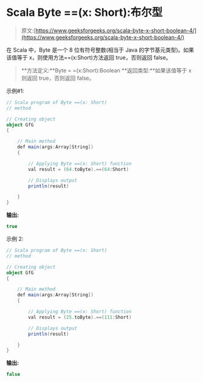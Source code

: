 # Scala Byte ==(x: Short):布尔型

> 原文:[https://www.geeksforgeeks.org/scala-byte-x-short-boolean-4/](https://www.geeksforgeeks.org/scala-byte-x-short-boolean-4/)

在 Scala 中，Byte 是一个 8 位有符号整数(相当于 Java 的字节基元类型)。如果该值等于 x，则使用方法==(x:Short)方法返回 true，否则返回 false。

> **方法定义:**Byte = =(x:Short):Boolean
> **返回类型:**如果该值等于 x 则返回 true，否则返回 false。

示例#1:

```scala
// Scala program of Byte ==(x: Short)
// method 

// Creating object 
object GfG 
{ 

    // Main method 
    def main(args:Array[String]) 
    { 

        // Applying Byte ==(x: Short) function 
        val result = (64.toByte).==(64:Short) 

        // Displays output 
        println(result) 

    } 
} 
```

**输出:**

```scala
true
```

示例 2:

```scala
// Scala program of Byte ==(x: Short)
// method 

// Creating object 
object GfG 
{ 

    // Main method 
    def main(args:Array[String]) 
    { 

        // Applying Byte ==(x: Short) function 
        val result = (25.toByte).==(111:Short) 

        // Displays output 
        println(result) 

    } 
} 
```

**输出:**

```scala
false
```
